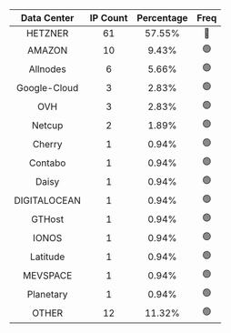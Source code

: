 | Data Center | IP Count | Percentage | Freq |
|:------------:|:--------:|:-----------:|:-----:|
| HETZNER | 61 | 57.55% | 🔴 |
| AMAZON | 10 | 9.43% | 🟢 |
| Allnodes | 6 | 5.66% | 🟢 |
| Google-Cloud | 3 | 2.83% | 🟢 |
| OVH | 3 | 2.83% | 🟢 |
| Netcup | 2 | 1.89% | 🟢 |
| Cherry | 1 | 0.94% | 🟢 |
| Contabo | 1 | 0.94% | 🟢 |
| Daisy | 1 | 0.94% | 🟢 |
| DIGITALOCEAN | 1 | 0.94% | 🟢 |
| GTHost | 1 | 0.94% | 🟢 |
| IONOS | 1 | 0.94% | 🟢 |
| Latitude | 1 | 0.94% | 🟢 |
| MEVSPACE | 1 | 0.94% | 🟢 |
| Planetary | 1 | 0.94% | 🟢 |
| OTHER | 12 | 11.32% | 🟢 |
